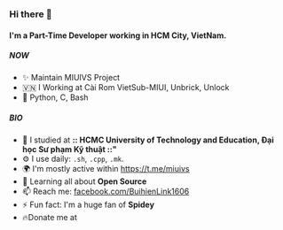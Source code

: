### Hi there 👋

#### I'm a Part-Time Developer working in HCM City, VietNam.

##### NOW

- ✨ Maintain MIUIVS Project
- 🇻🇳 I Working at Cài Rom VietSub-MIUI, Unbrick, Unlock
- 🤑 Python, C, Bash 

##### BIO

- 🏢 I studied at **:: HCMC University of Technology and Education, Đại học Sư phạm Kỹ thuật ::"**
- ⚙️ I use daily: `.sh`, `.cpp`, `.mk`.
- 🌍 I'm mostly active within https://t.me/miuivs
- 🌱 Learning all about **Open Source**
- 📫 Reach me: [facebook.com/BuihienLink1606](https://www.facebook.com/BuihienLink1606)
- ⚡️ Fun fact: I'm a huge fan of **Spidey**
- 🔥Donate me at 
